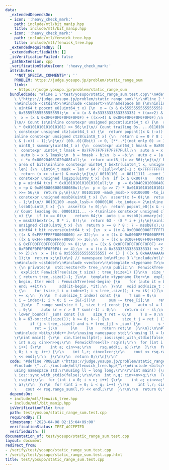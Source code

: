 ```yaml
---
data:
  _extendedDependsOn:
  - icon: ':heavy_check_mark:'
    path: include/mtl/bit_manip.hpp
    title: include/mtl/bit_manip.hpp
  - icon: ':heavy_check_mark:'
    path: include/mtl/fenwick_tree.hpp
    title: include/mtl/fenwick_tree.hpp
  _extendedRequiredBy: []
  _extendedVerifiedWith: []
  _isVerificationFailed: false
  _pathExtension: cpp
  _verificationStatusIcon: ':heavy_check_mark:'
  attributes:
    '*NOT_SPECIAL_COMMENTS*': ''
    PROBLEM: https://judge.yosupo.jp/problem/static_range_sum
    links:
    - https://judge.yosupo.jp/problem/static_range_sum
  bundledCode: "#line 1 \"test/yosupo/static_range_sum.test.cpp\"\n#define PROBLEM\
    \ \"https://judge.yosupo.jp/problem/static_range_sum\"\r\n#line 2 \"include/mtl/bit_manip.hpp\"\
    \n#include <cstdint>\n#include <cassert>\n\nnamespace bm {\n\ninline constexpr\
    \ uint64_t popcnt_e8(uint64_t x) {\n  x = (x & 0x5555555555555555) + ((x>>1) &\
    \ 0x5555555555555555);\n  x = (x & 0x3333333333333333) + ((x>>2) & 0x3333333333333333);\n\
    \  x = (x & 0x0F0F0F0F0F0F0F0F) + ((x>>4) & 0x0F0F0F0F0F0F0F0F);\n  return x;\n\
    }\n// Count 1s\ninline constexpr unsigned popcnt(uint64_t x) {\n  return (popcnt_e8(x)\
    \ * 0x0101010101010101) >> 56;\n}\n// Count trailing 0s. ...01101000 -> 3\ninline\
    \ constexpr unsigned ctz(uint64_t x) {\n  return popcnt((x & (-x)) - 1);\n}\n\
    inline constexpr unsigned ctz8(uint8_t x) {\n  return x == 0 ? 8 : popcnt_e8((x\
    \ & (-x)) - 1);\n}\n// [00..0](8bit) -> 0, [**..*](not only 0) -> 1\ninline constexpr\
    \ uint8_t summary(uint64_t x) {\n  constexpr uint64_t hmask = 0x8080808080808080ull;\n\
    \  constexpr uint64_t lmask = 0x7F7F7F7F7F7F7F7Full;\n  auto a = x & hmask;\n\
    \  auto b = x & lmask;\n  b = hmask - b;\n  b = ~b;\n  auto c = (a | b) & hmask;\n\
    \  c *= 0x0002040810204081ull;\n  return uint8_t(c >> 56);\n}\n// Extract target\
    \ area of bits\ninline constexpr uint64_t bextr(uint64_t x, unsigned start, unsigned\
    \ len) {\n  uint64_t mask = len < 64 ? (1ull<<len)-1 : 0xFFFFFFFFFFFFFFFFull;\n\
    \  return (x >> start) & mask;\n}\n// 00101101 -> 00111111 -count_1s-> 6\ninline\
    \ constexpr unsigned log2p1(uint8_t x) {\n  if (x & 0x80)\n    return 8;\n  uint64_t\
    \ p = uint64_t(x) * 0x0101010101010101ull;\n  p -= 0x8040201008040201ull;\n  p\
    \ = ~p & 0x8080808080808080ull;\n  p = (p >> 7) * 0x0101010101010101ull;\n  p\
    \ >>= 56;\n  return p;\n}\n// 00101100 -mask_mssb-> 00100000 -to_index-> 5\ninline\
    \ constexpr unsigned mssb8(uint8_t x) {\n  assert(x != 0);\n  return log2p1(x)\
    \ - 1;\n}\n// 00101100 -mask_lssb-> 00000100 -to_index-> 2\ninline constexpr unsigned\
    \ lssb8(uint8_t x) {\n  assert(x != 0);\n  return popcnt_e8((x & -x) - 1);\n}\n\
    // Count leading 0s. 00001011... -> 4\ninline constexpr unsigned clz(uint64_t\
    \ x) {\n  if (x == 0)\n    return 64;\n  auto i = mssb8(summary(x));\n  auto j\
    \ = mssb8(bextr(x, 8 * i, 8));\n  return 63 - (8 * i + j);\n}\ninline constexpr\
    \ unsigned clz8(uint8_t x) {\n  return x == 0 ? 8 : 7 - mssb8(x);\n}\ninline constexpr\
    \ uint64_t bit_reverse(uint64_t x) {\n  x = ((x & 0x00000000FFFFFFFF) << 32) |\
    \ ((x & 0xFFFFFFFF00000000) >> 32);\n  x = ((x & 0x0000FFFF0000FFFF) << 16) |\
    \ ((x & 0xFFFF0000FFFF0000) >> 16);\n  x = ((x & 0x00FF00FF00FF00FF) << 8) | ((x\
    \ & 0xFF00FF00FF00FF00) >> 8);\n  x = ((x & 0x0F0F0F0F0F0F0F0F) << 4) | ((x &\
    \ 0xF0F0F0F0F0F0F0F0) >> 4);\n  x = ((x & 0x3333333333333333) << 2) | ((x & 0xCCCCCCCCCCCCCCCC)\
    \ >> 2);\n  x = ((x & 0x5555555555555555) << 1) | ((x & 0xAAAAAAAAAAAAAAAA) >>\
    \ 1);\n  return x;\n}\n\n} // namespace bm\n#line 3 \"include/mtl/fenwick_tree.hpp\"\
    \n#include <cstddef>\n#include <vector>\n\ntemplate <typename T>\nclass FenwickTree\
    \ {\n private:\n  std::vector<T> tree_;\n\n public:\n  FenwickTree() = default;\n\
    \  explicit FenwickTree(size_t size) : tree_(size+1) {}\n\n  size_t size() const\
    \ { return tree_.size()-1; }\n\n  template <typename Iter>\n  explicit FenwickTree(Iter\
    \ begin, Iter end) : FenwickTree(end-begin) {\n    for (auto it = begin; it !=\
    \ end; ++it)\n      add(it-begin, *it);\n  }\n\n  void add(size_t index, T x)\
    \ {\n    for (size_t i = index+1; i < tree_.size(); i += i&(-i))\n      tree_[i]\
    \ += x;\n  }\n\n  T sum(size_t index) const {\n    T sum = 0;\n    for (size_t\
    \ i = index+1; i > 0; i -= i&(-i))\n      sum += tree_[i];\n    return sum;\n\
    \  }\n\n  T range_sum(size_t l, size_t r) const {\n    auto sl = l > 0 ? sum(l-1)\
    \ : 0;\n    auto sr = r > 0 ? sum(r-1) : 0;\n    return sr - sl;\n  }\n\n  size_t\
    \ lower_bound(T _sum) const {\n    size_t ret = 0;\n    T s = 0;\n    for (int\
    \ k = 63-bm::clz(size()); k >= 0; k--) {\n      size_t j = ret | (1ull<<k);\n\
    \      if (j < tree_.size() and s + tree_[j] < _sum) {\n        s += tree_[j];\n\
    \        ret = j;\n      }\n    }\n    return ret;\n  }\n\n};\n\n#line 3 \"test/yosupo/static_range_sum.test.cpp\"\
    \n#include <bits/stdc++.h>\r\nusing namespace std;\r\nusing ll = long long;\r\n\
    \r\nint main() {\r\n  cin.tie(nullptr); ios::sync_with_stdio(false);\r\n\r\n \
    \ int n,q; cin>>n>>q;\r\n  FenwickTree<ll> rsq(n);\r\n  for (int i = 0; i < n;\
    \ i++) {\r\n    int a; cin>>a;\r\n    rsq.add(i, a);\r\n  }\r\n  for (int i =\
    \ 0; i < q; i++) {\r\n    int l,r; cin>>l>>r;\r\n    cout << rsq.range_sum(l,r)\
    \ << endl;\r\n  }\r\n\r\n  return 0;\r\n}\r\n"
  code: "#define PROBLEM \"https://judge.yosupo.jp/problem/static_range_sum\"\r\n\
    #include \"../../include/mtl/fenwick_tree.hpp\"\r\n#include <bits/stdc++.h>\r\n\
    using namespace std;\r\nusing ll = long long;\r\n\r\nint main() {\r\n  cin.tie(nullptr);\
    \ ios::sync_with_stdio(false);\r\n\r\n  int n,q; cin>>n>>q;\r\n  FenwickTree<ll>\
    \ rsq(n);\r\n  for (int i = 0; i < n; i++) {\r\n    int a; cin>>a;\r\n    rsq.add(i,\
    \ a);\r\n  }\r\n  for (int i = 0; i < q; i++) {\r\n    int l,r; cin>>l>>r;\r\n\
    \    cout << rsq.range_sum(l,r) << endl;\r\n  }\r\n\r\n  return 0;\r\n}\r\n"
  dependsOn:
  - include/mtl/fenwick_tree.hpp
  - include/mtl/bit_manip.hpp
  isVerificationFile: true
  path: test/yosupo/static_range_sum.test.cpp
  requiredBy: []
  timestamp: '2023-04-08 02:15:04+09:00'
  verificationStatus: TEST_ACCEPTED
  verifiedWith: []
documentation_of: test/yosupo/static_range_sum.test.cpp
layout: document
redirect_from:
- /verify/test/yosupo/static_range_sum.test.cpp
- /verify/test/yosupo/static_range_sum.test.cpp.html
title: test/yosupo/static_range_sum.test.cpp
---
```

